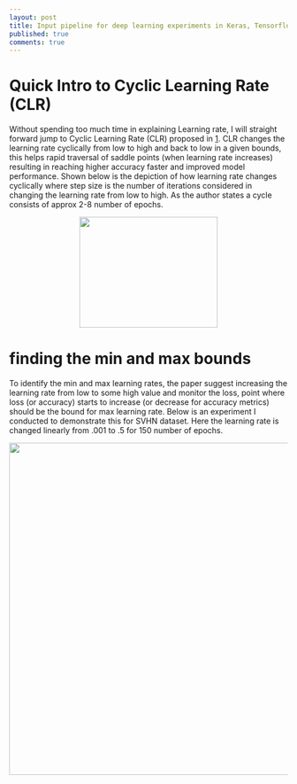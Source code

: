 ```yaml
---
layout: post
title: Input pipeline for deep learning experiments in Keras, Tensorflow and Pytorch 
published: true
comments: true
---
```

# Quick Intro to Cyclic Learning Rate (CLR)

Without spending too much time in explaining Learning rate, I will straight forward jump to Cyclic Learning Rate (CLR) proposed in [1](https://arxiv.org/pdf/1506.01186.pdf). CLR changes the learning rate cyclically from low to high and back to low in a given bounds, this helps rapid traversal of saddle points (when learning rate increases) resulting in reaching higher accuracy faster and improved model performance. Shown below is the depiction of how learning rate changes cyclically where step size is the number of iterations considered in changing the learning rate from low to high. As the author states a cycle consists of approx 2-8 number of epochs.

<p align="center"> <img src="https://ai-how.github.io/img/CLR.png" width="250" height="200" /> </p>

# finding the min and max bounds

To identify the min and max learning rates, the paper suggest increasing the learning rate from low to some high value and monitor the loss, point where loss (or accuracy) starts to increase (or decrease for accuracy metrics) should be the bound for max learning rate. Below is an experiment I conducted to demonstrate this for SVHN dataset. Here the learning rate is changed linearly from .001 to .5 for 150 number of epochs.

<p align="center"> <img src="https://ai-how.github.io/img/min_max.png" width="600" height="600" /> </p>
